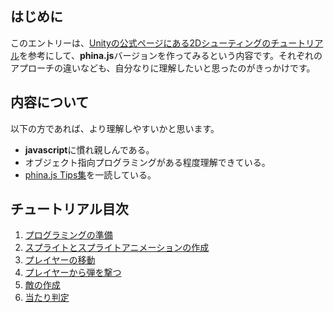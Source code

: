 ## はじめに
このエントリーは、[Unityの公式ページにある2Dシューティングのチュートリアル](https://unity3d.com/jp/learn/tutorials/projects/2d-shooting-game-jp)を参考にして、**phina.js**バージョンを作ってみるという内容です。それぞれのアプローチの違いなども、自分なりに理解したいと思ったのがきっかけです。

## 内容について
以下の方であれば、より理解しやすいかと思います。

- **javascript**に慣れ親しんである。
- オブジェクト指向プログラミングがある程度理解できている。
- [phina.js Tips集](https://qiita.com/alkn203/items/bca3222f6b409382fe20)を一読している。

## チュートリアル目次
1. [プログラミングの準備](01-introduction.html)
1. [スプライトとスプライトアニメーションの作成](02-sprite.html)
1. [プレイヤーの移動](https://keeponcoding.hatenablog.com/entry/2019/06/08/164735)
1. [プレイヤーから弾を撃つ](https://keeponcoding.hatenablog.com/entry/2019/06/09/172308)
1. [敵の作成](https://keeponcoding.hatenablog.com/entry/2019/06/13/084442)
1. [当たり判定](https://keeponcoding.hatenablog.com/entry/2019/06/20/172305)
